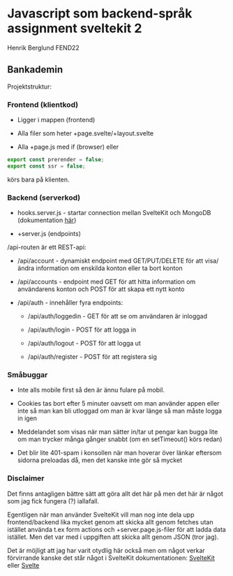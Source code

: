 # Javascript som backend-språk assignment sveltekit 2

Henrik Berglund FEND22

## Bankademin

Projektstruktur:

### Frontend (klientkod)

- Ligger i mappen (frontend)

- Alla filer som heter +page.svelte/+layout.svelte

- Alla +page.js med if (browser) eller

```js
export const prerender = false;
export const ssr = false;
```

körs bara på klienten.

### Backend (serverkod)

- hooks.server.js - startar connection mellan SvelteKit och MongoDB (dokumentation [här](https://kit.svelte.dev/docs/hooks))

- +server.js (endpoints)

/api-routen är ett REST-api:

- /api/account - dynamiskt endpoint med GET/PUT/DELETE för att visa/ändra information om enskilda konton eller ta bort konton

- /api/accounts - endpoint med GET för att hitta information om användarens konton och POST för att skapa ett nytt konto

- /api/auth - innehåller fyra endpoints:

  - /api/auth/loggedin - GET för att se om användaren är inloggad

  - /api/auth/login - POST för att logga in

  - /api/auth/logout - POST för att logga ut

  - /api/auth/register - POST för att registera sig

### Småbuggar

- Inte alls mobile first så den är ännu fulare på mobil.

- Cookies tas bort efter 5 minuter oavsett om man använder appen eller inte så man kan bli utloggad om man är kvar länge så man måste logga in igen

- Meddelandet som visas när man sätter in/tar ut pengar kan bugga lite om man trycker många gånger snabbt (om en setTimeout() körs redan)

- Det blir lite 401-spam i konsollen när man hoverar över länkar eftersom sidorna preloadas då, men det kanske inte gör så mycket

### Disclaimer

Det finns antagligen bättre sätt att göra allt det här på men det här är något som jag fick fungera (?) iallafall.

Egentligen när man använder SvelteKit vill man nog inte dela upp frontend/backend lika mycket genom att skicka allt genom fetches utan istället använda t.ex form actions och +server.page.js-filer för att ladda data istället. Men det var med i uppgiften att skicka allt genom JSON (tror jag).

Det är möjligt att jag har varit otydlig här också men om något verkar förvirrande kanske det står något i SvelteKit dokumentationen: [SvelteKit](https://kit.svelte.dev/docs/introduction)
eller [Svelte](https://svelte.dev/docs)

